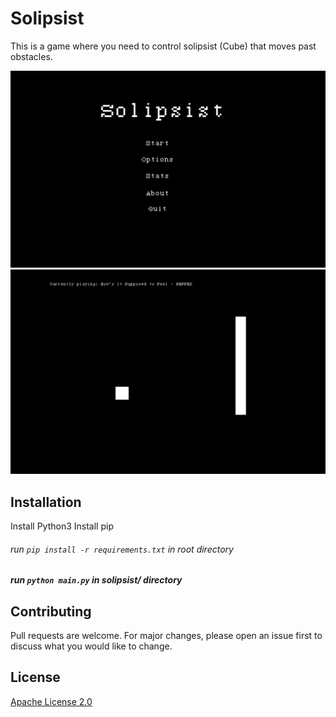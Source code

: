 # Solipsist

This is a game where you need to control solipsist (Cube) that moves past obstacles.

![Main Menu](readme_images/MainMenu.png)
![Gameplay](readme_images/Gameplay.png)

## Installation

Install Python3
Install pip
###### run ``pip install -r requirements.txt`` in root directory
##### run ``python main.py`` in solipsist/ directory 

## Contributing
Pull requests are welcome. For major changes, please open an issue first to discuss what you would like to change.

## License
[Apache License 2.0](http://www.apache.org/licenses/LICENSE-2.0)
